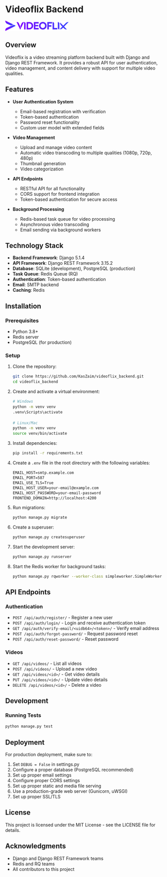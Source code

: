 # Videoflix Backend

![Videoflix Logo](static/images/logo.png)

## Overview

Videoflix is a video streaming platform backend built with Django and Django REST Framework. It provides a robust API for user authentication, video management, and content delivery with support for multiple video qualities.

## Features

- **User Authentication System**
  - Email-based registration with verification
  - Token-based authentication
  - Password reset functionality
  - Custom user model with extended fields

- **Video Management**
  - Upload and manage video content
  - Automatic video transcoding to multiple qualities (1080p, 720p, 480p)
  - Thumbnail generation
  - Video categorization

- **API Endpoints**
  - RESTful API for all functionality
  - CORS support for frontend integration
  - Token-based authentication for secure access

- **Background Processing**
  - Redis-based task queue for video processing
  - Asynchronous video transcoding
  - Email sending via background workers

## Technology Stack

- **Backend Framework**: Django 5.1.4
- **API Framework**: Django REST Framework 3.15.2
- **Database**: SQLite (development), PostgreSQL (production)
- **Task Queue**: Redis Queue (RQ)
- **Authentication**: Token-based authentication
- **Email**: SMTP backend
- **Caching**: Redis

## Installation

### Prerequisites

- Python 3.8+
- Redis server
- PostgreSQL (for production)

### Setup

1. Clone the repository:
   ```bash
   git clone https://github.com/KasZaim/videoflix_backend.git
   cd videoflix_backend
   ```

2. Create and activate a virtual environment:
   ```bash
   # Windows
   python -m venv venv
   .venv\Scripts\activate

   # Linux/Mac
   python -m venv venv
   source venv/bin/activate
   ```

3. Install dependencies:
   ```bash
   pip install -r requirements.txt
   ```

4. Create a `.env` file in the root directory with the following variables:
   ```
   EMAIL_HOST=smtp.example.com
   EMAIL_PORT=587
   EMAIL_USE_TLS=True
   EMAIL_HOST_USER=your-email@example.com
   EMAIL_HOST_PASSWORD=your-email-password
   FRONTEND_DOMAIN=http://localhost:4200
   ```

5. Run migrations:
   ```bash
   python manage.py migrate
   ```

6. Create a superuser:
   ```bash
   python manage.py createsuperuser
   ```

7. Start the development server:
   ```bash
   python manage.py runserver
   ```

8. Start the Redis worker for background tasks:
   ```bash
   python manage.py rqworker --worker-class simpleworker.SimpleWorker
   ```

## API Endpoints

### Authentication

- `POST /api/auth/register/` - Register a new user
- `POST /api/auth/login/` - Login and receive authentication token
- `GET /api/auth/verify-email/<uidb64>/<token>/` - Verify email address
- `POST /api/auth/forgot-password/` - Request password reset
- `POST /api/auth/reset-password/` - Reset password

### Videos

- `GET /api/videos/` - List all videos
- `POST /api/videos/` - Upload a new video
- `GET /api/videos/<id>/` - Get video details
- `PUT /api/videos/<id>/` - Update video details
- `DELETE /api/videos/<id>/` - Delete a video

## Development

### Running Tests

```bash
python manage.py test
```

## Deployment

For production deployment, make sure to:

1. Set `DEBUG = False` in settings.py
2. Configure a proper database (PostgreSQL recommended)
3. Set up proper email settings
4. Configure proper CORS settings
5. Set up proper static and media file serving
6. Use a production-grade web server (Gunicorn, uWSGI)
7. Set up proper SSL/TLS

## License

This project is licensed under the MIT License - see the LICENSE file for details.

## Acknowledgments

- Django and Django REST Framework teams
- Redis and RQ teams
- All contributors to this project 
